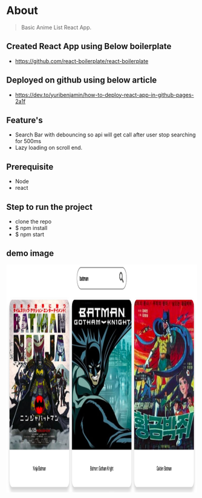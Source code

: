 # About
> Basic Anime List React App.

## Created React App using Below boilerplate 
- https://github.com/react-boilerplate/react-boilerplate

## Deployed on github using below article
- https://dev.to/yuribenjamin/how-to-deploy-react-app-in-github-pages-2a1f

## Feature's
- Search Bar with debouncing so api will get call after user stop searching for 500ms
- Lazy loading on scroll end.

## Prerequisite
- Node 
- react 

## Step to run the project
- clone the repo
- $ npm install
- $ npm start

## demo image
<img src="app/images/demo.png" alt="demo image" width="1000px" height="600px">
